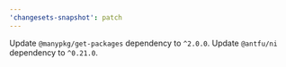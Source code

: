 ```yaml
---
'changesets-snapshot': patch
---
```


Update `@manypkg/get-packages` dependency to `^2.0.0`.
Update `@antfu/ni` dependency to `^0.21.0`.
